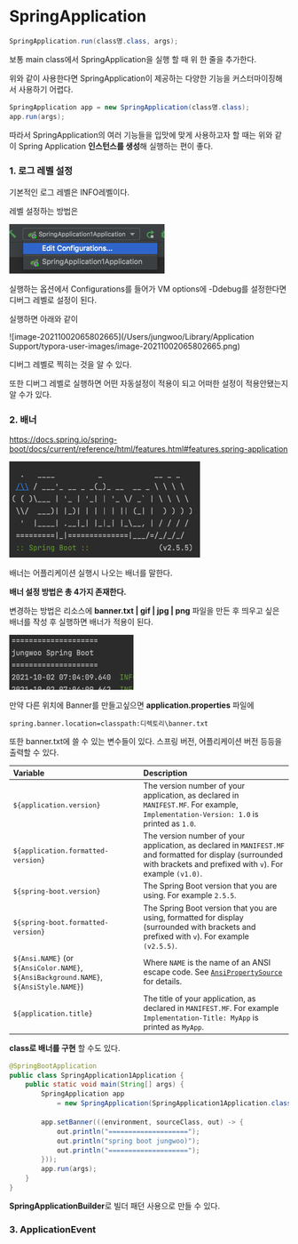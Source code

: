 # SpringApplication





```java
SpringApplication.run(class명.class, args);
```

보통 main class에서 SpringApplication을 실행 할 때 위 한 줄을 추가한다.

위와 같이 사용한다면 SpringApplication이 제공하는 다양한 기능을 커스터마이징해서 사용하기 어렵다.

```java
SpringApplication app = new SpringApplication(class명.class);
app.run(args);
```

따라서 SpringApplication의 여러 기능들을 입맛에 맞게 사용하고자 할 때는 위와 같이 Spring Application **인스턴스를 생성**해 실행하는 편이 좋다.



### 1. 로그 레벨 설정

기본적인 로그 레벨은 INFO레벨이다.

레벨 설정하는 방법은 

![image-20211002065547245](../img/image-20211002065547245.png)

실행하는 옵션에서 Configurations를 들어가 VM options에 -Ddebug를 설정한다면 디버그 레벨로 설정이 된다.

실행하면 아래와 같이 

![image-20211002065802665](/Users/jungwoo/Library/Application Support/typora-user-images/image-20211002065802665.png) 

디버그 레벨로 찍히는 것을 알 수 있다.

또한 디버그 레벨로 실행하면 어떤 자동설정이 적용이 되고 어떠한 설정이 적용안됐는지 알 수가 있다.



### 2. 배너

https://docs.spring.io/spring-boot/docs/current/reference/html/features.html#features.spring-application

![image-20211002070251090](../img/image-20211002070251090.png)



배너는 어플리케이션 실행시 나오는 배너를 말한다. 

**배너 설정 방법은 총 4가지 존재한다.**



변경하는 방법은 리소스에 **banner.txt | gif | jpg | png** 파일을 만든 후 띄우고 싶은 배너를 작성 후 실행하면 배너가 적용이 된다.

![image-20211002070448167](../img/image-20211002070448167.png)

만약 다른 위치에 Banner를 만들고싶으면 **application.properties** 파일에

```null
spring.banner.location=classpath:디렉토리\banner.txt
```



또한 banner.txt에 쓸 수 있는 변수들이 있다. 스프링 버전, 어플리케이션 버전 등등을 출력할 수 있다.

| Variable                                                     | Description                                                  |
| :----------------------------------------------------------- | :----------------------------------------------------------- |
| `${application.version}`                                     | The version number of your application, as declared in `MANIFEST.MF`. For example, `Implementation-Version: 1.0` is printed as `1.0`. |
| `${application.formatted-version}`                           | The version number of your application, as declared in `MANIFEST.MF` and formatted for display (surrounded with brackets and prefixed with `v`). For example `(v1.0)`. |
| `${spring-boot.version}`                                     | The Spring Boot version that you are using. For example `2.5.5`. |
| `${spring-boot.formatted-version}`                           | The Spring Boot version that you are using, formatted for display (surrounded with brackets and prefixed with `v`). For example `(v2.5.5)`. |
| `${Ansi.NAME}` (or `${AnsiColor.NAME}`, `${AnsiBackground.NAME}`, `${AnsiStyle.NAME}`) | Where `NAME` is the name of an ANSI escape code. See [`AnsiPropertySource`](https://github.com/spring-projects/spring-boot/tree/v2.5.5/spring-boot-project/spring-boot/src/main/java/org/springframework/boot/ansi/AnsiPropertySource.java) for details. |
| `${application.title}`                                       | The title of your application, as declared in `MANIFEST.MF`. For example `Implementation-Title: MyApp` is printed as `MyApp`. |



**class로 배너를 구현** 할 수도 있다.

```java
@SpringBootApplication
public class SpringApplication1Application {
    public static void main(String[] args) {
        SpringApplication app 
            = new SpringApplication(SpringApplication1Application.class);

        app.setBanner(((environment, sourceClass, out) -> {
            out.println("====================");
            out.println("spring boot jungwoo)");
            out.println("====================");
        }));
        app.run(args);
    }
}
```



**SpringApplicationBuilder**로 빌더 패던 사용으로 만들 수 있다.





### 3. ApplicationEvent

